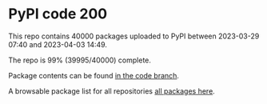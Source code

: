 # PyPI code 200

This repo contains 40000 packages uploaded to PyPI between 
2023-03-29 07:40 and 2023-04-03 14:49.

The repo is 99% (39995/40000) complete.

Package contents can be found [in the code branch](https://github.com/pypi-data/pypi-mirror-200/tree/code/packages).

A browsable package list for all repositories [all packages here](https://pypi-data.github.io/website/repositories/pypi-mirror-200).


